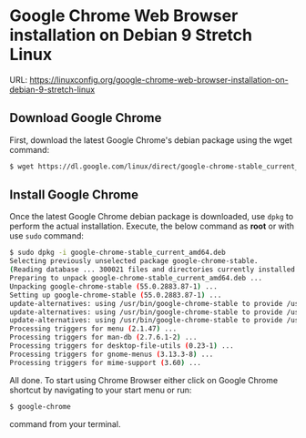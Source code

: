 # Google Chrome Web Browser installation on Debian 9 Stretch Linux

URL: https://linuxconfig.org/google-chrome-web-browser-installation-on-debian-9-stretch-linux

## Download Google Chrome

First, download the latest Google Chrome's debian package using the wget command:

```bash
$ wget https://dl.google.com/linux/direct/google-chrome-stable_current_amd64.deb
```

## Install Google Chrome

Once the latest Google Chrome debian package is downloaded, use `dpkg` to perform the actual installation. Execute, the below command as **root** or with use `sudo` command:

```bash
$ sudo dpkg -i google-chrome-stable_current_amd64.deb 
Selecting previously unselected package google-chrome-stable.
(Reading database ... 300021 files and directories currently installed.)
Preparing to unpack google-chrome-stable_current_amd64.deb ...
Unpacking google-chrome-stable (55.0.2883.87-1) ...
Setting up google-chrome-stable (55.0.2883.87-1) ...
update-alternatives: using /usr/bin/google-chrome-stable to provide /usr/bin/x-www-browser (x-www-browser) in auto mode
update-alternatives: using /usr/bin/google-chrome-stable to provide /usr/bin/gnome-www-browser (gnome-www-browser) in auto mode
update-alternatives: using /usr/bin/google-chrome-stable to provide /usr/bin/google-chrome (google-chrome) in auto mode
Processing triggers for menu (2.1.47) ...
Processing triggers for man-db (2.7.6.1-2) ...
Processing triggers for desktop-file-utils (0.23-1) ...
Processing triggers for gnome-menus (3.13.3-8) ...
Processing triggers for mime-support (3.60) ...
```

All done. To start using Chrome Browser either click on Google Chrome shortcut by navigating to your start menu or run:

```bash
$ google-chrome
```

command from your terminal.

